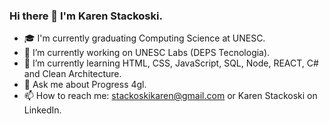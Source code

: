 ### Hi there 👋 I'm Karen Stackoski.

- 🎓 I'm currently graduating Computing Science at UNESC.
- 🔭 I’m currently working on UNESC Labs (DEPS Tecnologia).
- 🌱 I’m currently learning HTML, CSS, JavaScript, SQL, Node, REACT, C# and Clean Architecture.
- 💬 Ask me about Progress 4gl.
- 📫 How to reach me: stackoskikaren@gmail.com or Karen Stackoski on LinkedIn.
